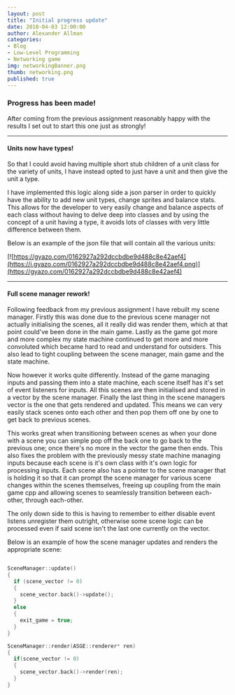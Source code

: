 ```yaml
---
layout: post
title: "Initial progress update"
date: 2018-04-03 12:00:00
author: Alexander Allman
categories:
- Blog
- Low-Level Programming
- Networking game
img: networkingBanner.png
thumb: networking.png
published: true
---
```


### Progress has been made!

After coming from the previous assignment reasonably happy with the results I set out to start this one just as strongly!

<!--more-->
-----
#### Units now have types!
So that I could avoid having multiple short stub children of a unit class for the variety of units, I have instead opted to just have a unit and then give the unit a type.

I have implemented this logic along side a json parser in order to quickly have the ability to add new unit types, change sprites and balance stats. This allows for the developer to very easily change and balance aspects of each class without having to delve deep into classes and by using the concept of a unit having a type, it avoids lots of classes with very little difference between them.

Below is an example of the json file that will contain all the various units:

[![https://gyazo.com/0162927a292dccbdbe9d488c8e42aef4](https://i.gyazo.com/0162927a292dccbdbe9d488c8e42aef4.png)](https://gyazo.com/0162927a292dccbdbe9d488c8e42aef4)


---
#### Full scene manager rework!
Following feedback from my previous assignment I have rebuilt my scene manager. Firstly this was done due to the previous scene manager not actually initialising the scenes, all it really did was render them, which at that point could've been done in the main game. Lastly as the game got more and more complex my state machine continued to get more and more convoluted which became hard to read and understand for outsiders. This also lead to tight coupling between the scene manager, main game and the state machine.

Now however it works quite differently. Instead of the game managing inputs and passing them into a state machine, each scene itself has it's set of event listeners for inputs. All this scenes are then initialised and stored in a vector by the scene manager. Finally the last thing in the scene managers vector is the one that gets rendered and updated. This means we can very easily stack scenes onto each other and then pop them off one by one to get back to previous scenes.

This works great when transitioning between scenes as when your done with a scene you can simple pop off the back one to go back to the previous one; once there's no more in the vector the game then ends. This also fixes the problem with the previously messy state machine managing inputs because each scene is it's own class with it's own logic for processing inputs. Each scene also has a pointer to the scene manager that is holding it so that it can prompt the scene manager for various scene changes within the scenes themselves, freeing up coupling from the main game cpp and allowing scenes to seamlessly transition between each-other, through each-other.

The only down side to this is having to remember to either disable event listens unregister them outright, otherwise some scene logic can be processed even if said scene isn't the last one currently on the vector.

Below is an example of how the scene manager updates and renders the appropriate scene:

```C++

SceneManager::update()
{
  if (scene_vector != 0)
  {
    scene_vector.back()->update();
  }
  else
  {
    exit_game = true;
  }
}

SceneManager::render(ASGE::renderer* ren)
{
  if(scene_vector != 0)
  {
    scene_vector.back()->render(ren);
  }
}

```
